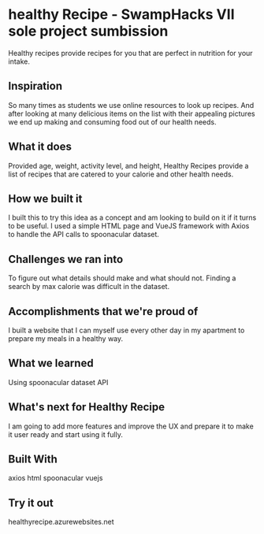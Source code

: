 # healthy Recipe - SwampHacks VII sole project sumbission
Healthy recipes provide recipes for you that are perfect in nutrition for your intake.

## Inspiration

So many times as students we use online resources to look up recipes. And after looking at many delicious items on the list with their appealing pictures we end up making and consuming food out of our health needs.

## What it does

Provided age, weight, activity level, and height, Healthy Recipes provide a list of recipes that are catered to your calorie and other health needs.

## How we built it
I built this to try this idea as a concept and am looking to build on it if it turns to be useful. I used a simple HTML page and VueJS framework with Axios to handle the API calls to spoonacular dataset.

## Challenges we ran into
To figure out what details should make and what should not. Finding a search by max calorie was difficult in the dataset.

## Accomplishments that we're proud of
I built a website that I can myself use every other day in my apartment to prepare my meals in a healthy way.

## What we learned
Using spoonacular dataset API

## What's next for Healthy Recipe
I am going to add more features and improve the UX and prepare it to make it user ready and start using it fully.

## Built With
axios
html
spoonacular
vuejs

## Try it out
 healthyrecipe.azurewebsites.net